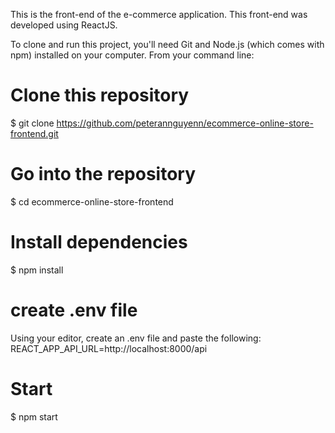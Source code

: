 This is the front-end of the e-commerce application. This front-end was developed using ReactJS.

To clone and run this project, you'll need Git and Node.js (which comes with npm) installed on your computer. From your command line:

# Clone this repository
$ git clone https://github.com/peterannguyenn/ecommerce-online-store-frontend.git

# Go into the repository
$ cd ecommerce-online-store-frontend

# Install dependencies
$ npm install

# create .env file
Using your editor, create an .env file and paste the following:
REACT_APP_API_URL=http://localhost:8000/api

# Start
$ npm start
